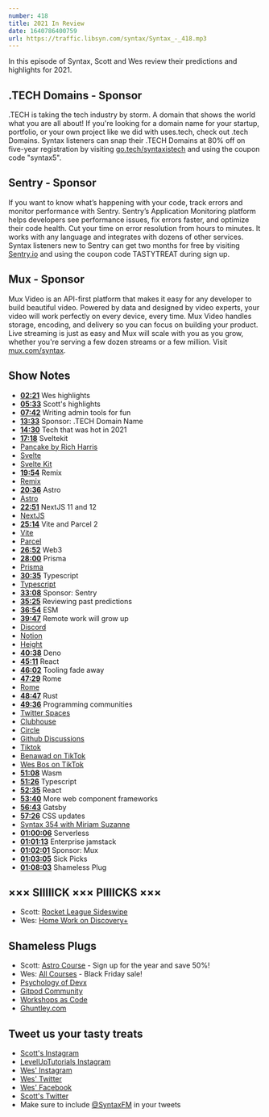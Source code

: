 ```yaml
---
number: 418
title: 2021 In Review
date: 1640786400759
url: https://traffic.libsyn.com/syntax/Syntax_-_418.mp3
---
```


In this episode of Syntax, Scott and Wes review their predictions and highlights for 2021.

## .TECH Domains - Sponsor

.TECH is taking the tech industry by storm. A domain that shows the world what you are all about! If you're looking for a domain name for your startup, portfolio, or your own project like we did with uses.tech, check out .tech Domains. Syntax listeners can snap their .TECH Domains at 80% off on five-year registration by visiting [go.tech/syntaxistech](https://go.tech/syntaxistech) and using the coupon code "syntax5".

## Sentry - Sponsor

If you want to know what’s happening with your code, track errors and monitor performance with Sentry. Sentry’s Application Monitoring platform helps developers see performance issues, fix errors faster, and optimize their code health. Cut your time on error resolution from hours to minutes. It works with any language and integrates with dozens of other services. Syntax listeners new to Sentry can get two months for  free by visiting [Sentry.io](https://sentry.io) and using the coupon code TASTYTREAT during sign up.

## Mux - Sponsor

Mux Video is an API-first platform that makes it easy for any developer to build beautiful video. Powered by data and designed by video experts, your video will work perfectly on every device, every time. Mux Video handles storage, encoding, and delivery so you can focus on building your product. Live streaming is just as easy and Mux will scale with you as you grow, whether you're serving a few dozen streams or a few million. Visit [mux.com/syntax](https://mux.com/syntax).

## Show Notes

* **[02:21](#t=02:21)** Wes highlights
* **[05:33](#t=05:33)** Scott's highlights
* **[07:42](#t=07:42)** Writing admin tools for fun
* **[13:33](#t=13:33)** Sponsor: .TECH Domain Name
* **[14:30](#t=14:30)** Tech that was hot in 2021
* **[17:18](#t=17:18)** Sveltekit
* [Pancake by Rich Harris](https://github.com/Rich-Harris/pancake)
* [Svelte](https://svelte.dev)
* [Svelte Kit](https://kit.svelte.dev)
* **[19:54](#t=19:54)** Remix
* [Remix](https://remix-project.org)
* **[20:36](#t=20:36)** Astro
* [Astro](https://astro.build)
* **[22:51](#t=22:51)** NextJS 11 and 12
* [NextJS](https://nextjs.org)
* **[25:14](#t=25:14)** Vite and Parcel 2
* [Vite](https://vitejs.dev)
* [Parcel](https://parceljs.org)
* **[26:52](#t=26:52)** Web3
* **[28:00](#t=28:00)** Prisma
* [Prisma](https://www.prisma.io)
* **[30:35](#t=30:35)** Typescript
* [Typescript](https://www.typescriptlang.org)
* **[33:08](#t=33:08)** Sponsor: Sentry
* **[35:25](#t=35:25)** Reviewing past predictions
* **[36:54](#t=36:54)** ESM
* **[39:47](#t=39:47)** Remote work will grow up
* [Discord](https://discord.com)
* [Notion](https://notion.so)
* [Height](https://height.app)
* **[40:38](#t=40:38)** Deno
* **[45:11](#t=45:11)** React
* **[46:02](#t=46:02)** Tooling fade away
* **[47:29](#t=47:29)** Rome
* [Rome](https://rome.tools)
* **[48:47](#t=48:47)** Rust
* **[49:36](#t=49:36)** Programming communities
* [Twitter Spaces](https://media.twitter.com/en/articles/products/2021/twitter-spaces)
* [Clubhouse](https://www.clubhouse.com)
* [Circle](https://circle.so)
* [Github Discussions](https://docs.github.com/en/discussions)
* [Tiktok](https://www.tiktok.com)
* [Benawad on TikTok](https://www.tiktok.com/@benawad)
* [Wes Bos on TikTok](https://www.tiktok.com/@wesbos?)
* **[51:08](#t=51:08)** Wasm
* **[51:26](#t=51:26)** Typescript
* **[52:35](#t=52:35)** React
* **[53:40](#t=53:40)** More web component frameworks
* **[56:43](#t=56:43)** Gatsby
* **[57:26](#t=57:26)** CSS updates
* [Syntax 354 with Miriam Suzanne](https://syntax.fm/show/354/the-surprisingly-exciting-world-of-html-elements)
* **[01:00:06](#t=00:06)** Serverless
* **[01:01:13](#t=01:13)** Enterprise jamstack
* **[01:02:01](#t=02:01)** Sponsor: Mux
* **[01:03:05](#t=03:05)** Sick Picks
* **[01:08:03](#t=08:03)** Shameless Plug

## ××× SIIIIICK ××× PIIIICKS ×××

* Scott: [Rocket League Sideswipe](https://apps.apple.com/au/app/rocket-league-sideswipe/id1549027048)
* Wes: [Home Work on Discovery+](https://decider.com/2021/03/30/home-work-magnolia-network-discovery-plus-new-fixer-upper/)

## Shameless Plugs

* Scott: [Astro Course](https://www.leveluptutorials.com/pro) - Sign up for the year and save 50%!
* Wes: [All Courses](https://wesbos.com/courses/) - Black Friday sale!
* [Psychology of Devx](https://www.gitpod.io/blog/psychology-of-devx)
* [Gitpod Community](https://www.gitpod.io/community)
* [Workshops as Code](https://www.gitpod.io/blog/workshops-as-code)
* [Ghuntley.com](https://ghuntley.com)

## Tweet us your tasty treats

* [Scott's Instagram](https://www.instagram.com/stolinski/)
* [LevelUpTutorials Instagram](https://www.instagram.com/LevelUpTutorials/)
* [Wes' Instagram](https://www.instagram.com/wesbos/)
* [Wes' Twitter](https://twitter.com/wesbos)
* [Wes' Facebook](https://www.facebook.com/wesbos.developer)
* [Scott's Twitter](https://twitter.com/stolinski)
* Make sure to include [@SyntaxFM](https://twitter.com/SyntaxFM) in your tweets
